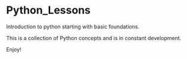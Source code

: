 # Python_Lessons 

Introduction to python starting with basic foundations.

This is a collection of Python concepts and is in constant development. 

Enjoy!


